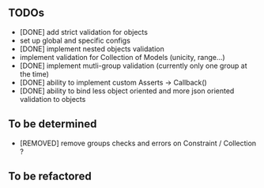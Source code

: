 ## TODOs

- [DONE] add strict validation for objects
- set up global and specific configs
- [DONE] implement nested objects validation
- implement validation for Collection of Models (unicity, range...)
- [DONE] implement mutli-group validation (currently only one group at the time)
- [DONE] ability to implement custom Asserts -> Callback()
- [DONE] ability to bind less object oriented and more json oriented validation to objects

## To be determined

- [REMOVED] remove groups checks and errors on Constraint / Collection ?

## To be refactored